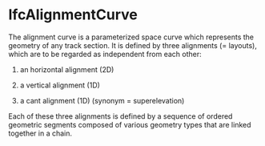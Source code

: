 IfcAlignmentCurve
=================
The alignment curve is a parameterized space curve which represents the
geometry of any track section. It is defined by three alignments (= layouts),
which are to be regarded as independent from each other:  

  

  1. an horizontal alignment (2D)
  

  2. a vertical alignment (1D)
  

  3. a cant alignment (1D) (synonym = superelevation)
  

  
Each of these three alignments is defined by a sequence of ordered geometric
segments composed of various geometry types that are linked together in a
chain.


